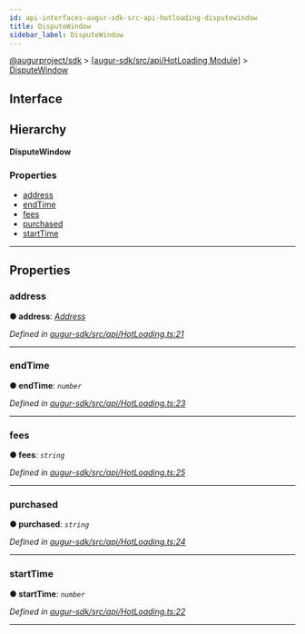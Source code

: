 ```yaml
---
id: api-interfaces-augur-sdk-src-api-hotloading-disputewindow
title: DisputeWindow
sidebar_label: DisputeWindow
---
```


[@augurproject/sdk](api-readme.md) > [[augur-sdk/src/api/HotLoading Module]](api-modules-augur-sdk-src-api-hotloading-module.md) > [DisputeWindow](api-interfaces-augur-sdk-src-api-hotloading-disputewindow.md)

## Interface

## Hierarchy

**DisputeWindow**

### Properties

* [address](api-interfaces-augur-sdk-src-api-hotloading-disputewindow.md#address)
* [endTime](api-interfaces-augur-sdk-src-api-hotloading-disputewindow.md#endtime)
* [fees](api-interfaces-augur-sdk-src-api-hotloading-disputewindow.md#fees)
* [purchased](api-interfaces-augur-sdk-src-api-hotloading-disputewindow.md#purchased)
* [startTime](api-interfaces-augur-sdk-src-api-hotloading-disputewindow.md#starttime)

---

## Properties

<a id="address"></a>

###  address

**● address**: *[Address](api-modules-augur-sdk-src-state-logs-types-module.md#address)*

*Defined in [augur-sdk/src/api/HotLoading.ts:21](https://github.com/AugurProject/augur/blob/304ca83772/packages/augur-sdk/src/api/HotLoading.ts#L21)*

___
<a id="endtime"></a>

###  endTime

**● endTime**: *`number`*

*Defined in [augur-sdk/src/api/HotLoading.ts:23](https://github.com/AugurProject/augur/blob/304ca83772/packages/augur-sdk/src/api/HotLoading.ts#L23)*

___
<a id="fees"></a>

###  fees

**● fees**: *`string`*

*Defined in [augur-sdk/src/api/HotLoading.ts:25](https://github.com/AugurProject/augur/blob/304ca83772/packages/augur-sdk/src/api/HotLoading.ts#L25)*

___
<a id="purchased"></a>

###  purchased

**● purchased**: *`string`*

*Defined in [augur-sdk/src/api/HotLoading.ts:24](https://github.com/AugurProject/augur/blob/304ca83772/packages/augur-sdk/src/api/HotLoading.ts#L24)*

___
<a id="starttime"></a>

###  startTime

**● startTime**: *`number`*

*Defined in [augur-sdk/src/api/HotLoading.ts:22](https://github.com/AugurProject/augur/blob/304ca83772/packages/augur-sdk/src/api/HotLoading.ts#L22)*

___

